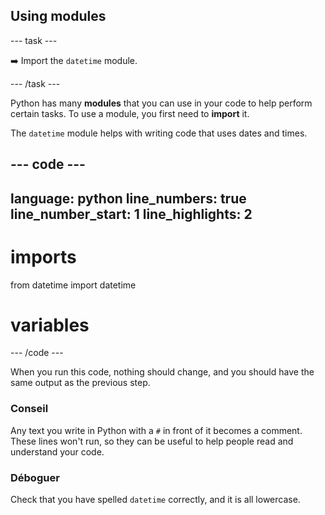 <h2 class="c-project-heading--task">Using modules</h2>

\--- task ---

➡️ Import the `datetime` module.

\--- /task ---

Python has many **modules** that you can use in your code to help perform certain tasks. To use a module, you first need to **import** it.

The `datetime` module helps with writing code that uses dates and times.

## --- code ---

language: python
line_numbers: true
line_number_start: 1
line_highlights: 2
-------------------------------------------------------

# imports

from datetime import datetime

# variables

\--- /code ---

When you run this code, nothing should change, and you should have the same output as the previous step.

<div class="c-project-callout c-project-callout--tip">

### Conseil

Any text you write in Python with a `#` in front of it becomes a comment. These lines won't run, so they can be useful to help people read and understand your code.

</div>

<div class="c-project-callout c-project-callout--debug">

### Déboguer

Check that you have spelled `datetime` correctly, and it is all lowercase.

</div>

